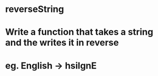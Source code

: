 # reverseString
# Write a function that takes a string and the writes it in reverse 
# eg. English -> hsilgnE



